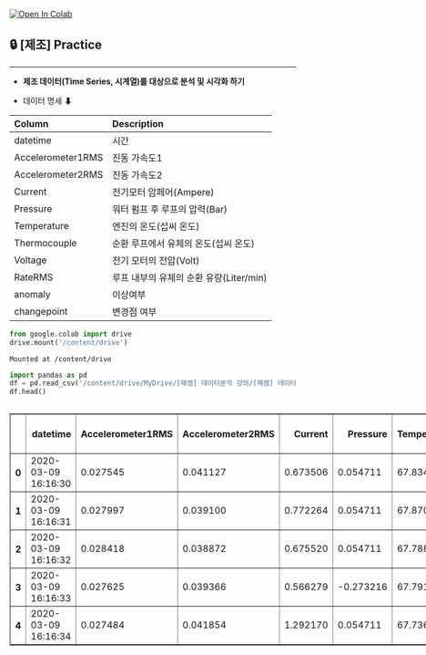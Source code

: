<a href="https://colab.research.google.com/github/awayeseullee/awayeseullee/blob/main/%EC%A0%9C%EC%A1%B0_%EA%B8%88%EC%9C%B5_%EA%B2%8C%EC%9E%84_%EB%8F%84%EB%A9%94%EC%9D%B8_%EB%B6%84%EC%84%9D_%EB%B0%8F_%EC%8B%9C%EA%B0%81%ED%99%94_EDA_practice.ipynb" target="_parent"><img src="https://colab.research.google.com/assets/colab-badge.svg" alt="Open In Colab"/></a>



## **🔒 [제조] Practice**
---
* **제조 데이터(Time Series, 시계열)를 대상으로 분석 및 시각화 하기**

* 데이터 명세 ⬇

|Column|Description|
|:---|:---|
|datetime|시간|
|Accelerometer1RMS|진동 가속도1|
|Accelerometer2RMS|진동 가속도2|
|Current |전기모터 암페어(Ampere)|
|Pressure|워터 펌프 후 루프의 압력(Bar) |
|Temperature|엔진의 온도(섭씨 온도)|
|Thermocouple|순환 루프에서 유체의 온도(섭씨 온도)|
|Voltage|전기 모터의 전압(Volt)|
|RateRMS|루프 내부의 유체의 순환 유량(Liter/min)|
|anomaly|이상여부|
|changepoint|변경점 여부|


```python
from google.colab import drive
drive.mount('/content/drive')
```

    Mounted at /content/drive



```python
import pandas as pd
df = pd.read_csv('/content/drive/MyDrive/[패캠] 데이터분석 강의/[패캠] 데이터분석 과제_4주차/example_1.csv', sep=";")
df.head()
```





  <div id="df-c576c8ab-7087-4635-be41-232d1db3017d" class="colab-df-container">
    <div>
<style scoped>
    .dataframe tbody tr th:only-of-type {
        vertical-align: middle;
    }

    .dataframe tbody tr th {
        vertical-align: top;
    }

    .dataframe thead th {
        text-align: right;
    }
</style>
<table border="1" class="dataframe">
  <thead>
    <tr style="text-align: right;">
      <th></th>
      <th>datetime</th>
      <th>Accelerometer1RMS</th>
      <th>Accelerometer2RMS</th>
      <th>Current</th>
      <th>Pressure</th>
      <th>Temperature</th>
      <th>Thermocouple</th>
      <th>Voltage</th>
      <th>Volume Flow RateRMS</th>
      <th>anomaly</th>
      <th>changepoint</th>
    </tr>
  </thead>
  <tbody>
    <tr>
      <th>0</th>
      <td>2020-03-09 16:16:30</td>
      <td>0.027545</td>
      <td>0.041127</td>
      <td>0.673506</td>
      <td>0.054711</td>
      <td>67.8345</td>
      <td>24.3164</td>
      <td>240.513</td>
      <td>32.0</td>
      <td>0.0</td>
      <td>0.0</td>
    </tr>
    <tr>
      <th>1</th>
      <td>2020-03-09 16:16:31</td>
      <td>0.027997</td>
      <td>0.039100</td>
      <td>0.772264</td>
      <td>0.054711</td>
      <td>67.8704</td>
      <td>24.3279</td>
      <td>229.523</td>
      <td>32.0</td>
      <td>0.0</td>
      <td>0.0</td>
    </tr>
    <tr>
      <th>2</th>
      <td>2020-03-09 16:16:32</td>
      <td>0.028418</td>
      <td>0.038872</td>
      <td>0.675520</td>
      <td>0.054711</td>
      <td>67.7882</td>
      <td>24.3261</td>
      <td>242.708</td>
      <td>32.0</td>
      <td>0.0</td>
      <td>0.0</td>
    </tr>
    <tr>
      <th>3</th>
      <td>2020-03-09 16:16:33</td>
      <td>0.027625</td>
      <td>0.039366</td>
      <td>0.566279</td>
      <td>-0.273216</td>
      <td>67.7918</td>
      <td>24.3323</td>
      <td>229.709</td>
      <td>32.0</td>
      <td>0.0</td>
      <td>0.0</td>
    </tr>
    <tr>
      <th>4</th>
      <td>2020-03-09 16:16:34</td>
      <td>0.027484</td>
      <td>0.041854</td>
      <td>1.292170</td>
      <td>0.054711</td>
      <td>67.7368</td>
      <td>24.3250</td>
      <td>242.746</td>
      <td>32.0</td>
      <td>0.0</td>
      <td>0.0</td>
    </tr>
  </tbody>
</table>
</div>
    <div class="colab-df-buttons">

  <div class="colab-df-container">
    <button class="colab-df-convert" onclick="convertToInteractive('df-c576c8ab-7087-4635-be41-232d1db3017d')"
            title="Convert this dataframe to an interactive table."
            style="display:none;">

  <svg xmlns="http://www.w3.org/2000/svg" height="24px" viewBox="0 -960 960 960">
    <path d="M120-120v-720h720v720H120Zm60-500h600v-160H180v160Zm220 220h160v-160H400v160Zm0 220h160v-160H400v160ZM180-400h160v-160H180v160Zm440 0h160v-160H620v160ZM180-180h160v-160H180v160Zm440 0h160v-160H620v160Z"/>
  </svg>
    </button>

  <style>
    .colab-df-container {
      display:flex;
      gap: 12px;
    }

    .colab-df-convert {
      background-color: #E8F0FE;
      border: none;
      border-radius: 50%;
      cursor: pointer;
      display: none;
      fill: #1967D2;
      height: 32px;
      padding: 0 0 0 0;
      width: 32px;
    }

    .colab-df-convert:hover {
      background-color: #E2EBFA;
      box-shadow: 0px 1px 2px rgba(60, 64, 67, 0.3), 0px 1px 3px 1px rgba(60, 64, 67, 0.15);
      fill: #174EA6;
    }

    .colab-df-buttons div {
      margin-bottom: 4px;
    }

    [theme=dark] .colab-df-convert {
      background-color: #3B4455;
      fill: #D2E3FC;
    }

    [theme=dark] .colab-df-convert:hover {
      background-color: #434B5C;
      box-shadow: 0px 1px 3px 1px rgba(0, 0, 0, 0.15);
      filter: drop-shadow(0px 1px 2px rgba(0, 0, 0, 0.3));
      fill: #FFFFFF;
    }
  </style>

    <script>
      const buttonEl =
        document.querySelector('#df-c576c8ab-7087-4635-be41-232d1db3017d button.colab-df-convert');
      buttonEl.style.display =
        google.colab.kernel.accessAllowed ? 'block' : 'none';

      async function convertToInteractive(key) {
        const element = document.querySelector('#df-c576c8ab-7087-4635-be41-232d1db3017d');
        const dataTable =
          await google.colab.kernel.invokeFunction('convertToInteractive',
                                                    [key], {});
        if (!dataTable) return;

        const docLinkHtml = 'Like what you see? Visit the ' +
          '<a target="_blank" href=https://colab.research.google.com/notebooks/data_table.ipynb>data table notebook</a>'
          + ' to learn more about interactive tables.';
        element.innerHTML = '';
        dataTable['output_type'] = 'display_data';
        await google.colab.output.renderOutput(dataTable, element);
        const docLink = document.createElement('div');
        docLink.innerHTML = docLinkHtml;
        element.appendChild(docLink);
      }
    </script>
  </div>


<div id="df-90462c66-f74c-434f-8f9b-742ddbc469a0">
  <button class="colab-df-quickchart" onclick="quickchart('df-90462c66-f74c-434f-8f9b-742ddbc469a0')"
            title="Suggest charts"
            style="display:none;">

<svg xmlns="http://www.w3.org/2000/svg" height="24px"viewBox="0 0 24 24"
     width="24px">
    <g>
        <path d="M19 3H5c-1.1 0-2 .9-2 2v14c0 1.1.9 2 2 2h14c1.1 0 2-.9 2-2V5c0-1.1-.9-2-2-2zM9 17H7v-7h2v7zm4 0h-2V7h2v10zm4 0h-2v-4h2v4z"/>
    </g>
</svg>
  </button>

<style>
  .colab-df-quickchart {
      --bg-color: #E8F0FE;
      --fill-color: #1967D2;
      --hover-bg-color: #E2EBFA;
      --hover-fill-color: #174EA6;
      --disabled-fill-color: #AAA;
      --disabled-bg-color: #DDD;
  }

  [theme=dark] .colab-df-quickchart {
      --bg-color: #3B4455;
      --fill-color: #D2E3FC;
      --hover-bg-color: #434B5C;
      --hover-fill-color: #FFFFFF;
      --disabled-bg-color: #3B4455;
      --disabled-fill-color: #666;
  }

  .colab-df-quickchart {
    background-color: var(--bg-color);
    border: none;
    border-radius: 50%;
    cursor: pointer;
    display: none;
    fill: var(--fill-color);
    height: 32px;
    padding: 0;
    width: 32px;
  }

  .colab-df-quickchart:hover {
    background-color: var(--hover-bg-color);
    box-shadow: 0 1px 2px rgba(60, 64, 67, 0.3), 0 1px 3px 1px rgba(60, 64, 67, 0.15);
    fill: var(--button-hover-fill-color);
  }

  .colab-df-quickchart-complete:disabled,
  .colab-df-quickchart-complete:disabled:hover {
    background-color: var(--disabled-bg-color);
    fill: var(--disabled-fill-color);
    box-shadow: none;
  }

  .colab-df-spinner {
    border: 2px solid var(--fill-color);
    border-color: transparent;
    border-bottom-color: var(--fill-color);
    animation:
      spin 1s steps(1) infinite;
  }

  @keyframes spin {
    0% {
      border-color: transparent;
      border-bottom-color: var(--fill-color);
      border-left-color: var(--fill-color);
    }
    20% {
      border-color: transparent;
      border-left-color: var(--fill-color);
      border-top-color: var(--fill-color);
    }
    30% {
      border-color: transparent;
      border-left-color: var(--fill-color);
      border-top-color: var(--fill-color);
      border-right-color: var(--fill-color);
    }
    40% {
      border-color: transparent;
      border-right-color: var(--fill-color);
      border-top-color: var(--fill-color);
    }
    60% {
      border-color: transparent;
      border-right-color: var(--fill-color);
    }
    80% {
      border-color: transparent;
      border-right-color: var(--fill-color);
      border-bottom-color: var(--fill-color);
    }
    90% {
      border-color: transparent;
      border-bottom-color: var(--fill-color);
    }
  }
</style>

  <script>
    async function quickchart(key) {
      const quickchartButtonEl =
        document.querySelector('#' + key + ' button');
      quickchartButtonEl.disabled = true;  // To prevent multiple clicks.
      quickchartButtonEl.classList.add('colab-df-spinner');
      try {
        const charts = await google.colab.kernel.invokeFunction(
            'suggestCharts', [key], {});
      } catch (error) {
        console.error('Error during call to suggestCharts:', error);
      }
      quickchartButtonEl.classList.remove('colab-df-spinner');
      quickchartButtonEl.classList.add('colab-df-quickchart-complete');
    }
    (() => {
      let quickchartButtonEl =
        document.querySelector('#df-90462c66-f74c-434f-8f9b-742ddbc469a0 button');
      quickchartButtonEl.style.display =
        google.colab.kernel.accessAllowed ? 'block' : 'none';
    })();
  </script>
</div>

    </div>
  </div>




### Question 01

```
Data Read하고 상위 전처리 조건을 적용한 DataFrame 만들기

  (1) Data shape(형태) 출력 → 전체 데이터의 Row와 Column개수 출력

  (2) Data type 확인 → 각 Column별 Data Type 출력

  (3) Null값 확인 (※ 빈 값의 Data) → 각 Column별 Null Value의 개수 출력
```


```python
df.describe()
```





  <div id="df-fa673767-d028-44cf-b23d-0fd6b854e9d3" class="colab-df-container">
    <div>
<style scoped>
    .dataframe tbody tr th:only-of-type {
        vertical-align: middle;
    }

    .dataframe tbody tr th {
        vertical-align: top;
    }

    .dataframe thead th {
        text-align: right;
    }
</style>
<table border="1" class="dataframe">
  <thead>
    <tr style="text-align: right;">
      <th></th>
      <th>Accelerometer1RMS</th>
      <th>Accelerometer2RMS</th>
      <th>Current</th>
      <th>Pressure</th>
      <th>Temperature</th>
      <th>Thermocouple</th>
      <th>Voltage</th>
      <th>Volume Flow RateRMS</th>
      <th>anomaly</th>
      <th>changepoint</th>
    </tr>
  </thead>
  <tbody>
    <tr>
      <th>count</th>
      <td>1063.000000</td>
      <td>1063.000000</td>
      <td>1063.000000</td>
      <td>1063.000000</td>
      <td>1063.000000</td>
      <td>1063.000000</td>
      <td>1063.000000</td>
      <td>1063.000000</td>
      <td>1063.000000</td>
      <td>1063.000000</td>
    </tr>
    <tr>
      <th>mean</th>
      <td>0.027663</td>
      <td>0.040037</td>
      <td>1.195240</td>
      <td>0.048541</td>
      <td>67.895174</td>
      <td>24.265096</td>
      <td>229.924824</td>
      <td>31.472275</td>
      <td>0.313264</td>
      <td>0.003763</td>
    </tr>
    <tr>
      <th>std</th>
      <td>0.000333</td>
      <td>0.001086</td>
      <td>7.113407</td>
      <td>0.270689</td>
      <td>0.695198</td>
      <td>0.021573</td>
      <td>13.259556</td>
      <td>1.314535</td>
      <td>0.464039</td>
      <td>0.061256</td>
    </tr>
    <tr>
      <th>min</th>
      <td>0.026455</td>
      <td>0.036972</td>
      <td>0.394058</td>
      <td>-0.929070</td>
      <td>66.201900</td>
      <td>24.217000</td>
      <td>0.580776</td>
      <td>28.040000</td>
      <td>0.000000</td>
      <td>0.000000</td>
    </tr>
    <tr>
      <th>25%</th>
      <td>0.027434</td>
      <td>0.039276</td>
      <td>0.753505</td>
      <td>0.054711</td>
      <td>67.412450</td>
      <td>24.252950</td>
      <td>223.570000</td>
      <td>31.039050</td>
      <td>0.000000</td>
      <td>0.000000</td>
    </tr>
    <tr>
      <th>50%</th>
      <td>0.027674</td>
      <td>0.040098</td>
      <td>1.002720</td>
      <td>0.054711</td>
      <td>67.955000</td>
      <td>24.267200</td>
      <td>230.634000</td>
      <td>32.000000</td>
      <td>0.000000</td>
      <td>0.000000</td>
    </tr>
    <tr>
      <th>75%</th>
      <td>0.027892</td>
      <td>0.040828</td>
      <td>1.194580</td>
      <td>0.054711</td>
      <td>68.515500</td>
      <td>24.277450</td>
      <td>236.960000</td>
      <td>32.038900</td>
      <td>1.000000</td>
      <td>0.000000</td>
    </tr>
    <tr>
      <th>max</th>
      <td>0.028554</td>
      <td>0.043122</td>
      <td>232.734000</td>
      <td>1.038490</td>
      <td>69.098200</td>
      <td>24.332300</td>
      <td>254.125000</td>
      <td>33.000000</td>
      <td>1.000000</td>
      <td>1.000000</td>
    </tr>
  </tbody>
</table>
</div>
    <div class="colab-df-buttons">

  <div class="colab-df-container">
    <button class="colab-df-convert" onclick="convertToInteractive('df-fa673767-d028-44cf-b23d-0fd6b854e9d3')"
            title="Convert this dataframe to an interactive table."
            style="display:none;">

  <svg xmlns="http://www.w3.org/2000/svg" height="24px" viewBox="0 -960 960 960">
    <path d="M120-120v-720h720v720H120Zm60-500h600v-160H180v160Zm220 220h160v-160H400v160Zm0 220h160v-160H400v160ZM180-400h160v-160H180v160Zm440 0h160v-160H620v160ZM180-180h160v-160H180v160Zm440 0h160v-160H620v160Z"/>
  </svg>
    </button>

  <style>
    .colab-df-container {
      display:flex;
      gap: 12px;
    }

    .colab-df-convert {
      background-color: #E8F0FE;
      border: none;
      border-radius: 50%;
      cursor: pointer;
      display: none;
      fill: #1967D2;
      height: 32px;
      padding: 0 0 0 0;
      width: 32px;
    }

    .colab-df-convert:hover {
      background-color: #E2EBFA;
      box-shadow: 0px 1px 2px rgba(60, 64, 67, 0.3), 0px 1px 3px 1px rgba(60, 64, 67, 0.15);
      fill: #174EA6;
    }

    .colab-df-buttons div {
      margin-bottom: 4px;
    }

    [theme=dark] .colab-df-convert {
      background-color: #3B4455;
      fill: #D2E3FC;
    }

    [theme=dark] .colab-df-convert:hover {
      background-color: #434B5C;
      box-shadow: 0px 1px 3px 1px rgba(0, 0, 0, 0.15);
      filter: drop-shadow(0px 1px 2px rgba(0, 0, 0, 0.3));
      fill: #FFFFFF;
    }
  </style>

    <script>
      const buttonEl =
        document.querySelector('#df-fa673767-d028-44cf-b23d-0fd6b854e9d3 button.colab-df-convert');
      buttonEl.style.display =
        google.colab.kernel.accessAllowed ? 'block' : 'none';

      async function convertToInteractive(key) {
        const element = document.querySelector('#df-fa673767-d028-44cf-b23d-0fd6b854e9d3');
        const dataTable =
          await google.colab.kernel.invokeFunction('convertToInteractive',
                                                    [key], {});
        if (!dataTable) return;

        const docLinkHtml = 'Like what you see? Visit the ' +
          '<a target="_blank" href=https://colab.research.google.com/notebooks/data_table.ipynb>data table notebook</a>'
          + ' to learn more about interactive tables.';
        element.innerHTML = '';
        dataTable['output_type'] = 'display_data';
        await google.colab.output.renderOutput(dataTable, element);
        const docLink = document.createElement('div');
        docLink.innerHTML = docLinkHtml;
        element.appendChild(docLink);
      }
    </script>
  </div>


<div id="df-691b7fc4-862f-489f-ad95-420a405c1b17">
  <button class="colab-df-quickchart" onclick="quickchart('df-691b7fc4-862f-489f-ad95-420a405c1b17')"
            title="Suggest charts"
            style="display:none;">

<svg xmlns="http://www.w3.org/2000/svg" height="24px"viewBox="0 0 24 24"
     width="24px">
    <g>
        <path d="M19 3H5c-1.1 0-2 .9-2 2v14c0 1.1.9 2 2 2h14c1.1 0 2-.9 2-2V5c0-1.1-.9-2-2-2zM9 17H7v-7h2v7zm4 0h-2V7h2v10zm4 0h-2v-4h2v4z"/>
    </g>
</svg>
  </button>

<style>
  .colab-df-quickchart {
      --bg-color: #E8F0FE;
      --fill-color: #1967D2;
      --hover-bg-color: #E2EBFA;
      --hover-fill-color: #174EA6;
      --disabled-fill-color: #AAA;
      --disabled-bg-color: #DDD;
  }

  [theme=dark] .colab-df-quickchart {
      --bg-color: #3B4455;
      --fill-color: #D2E3FC;
      --hover-bg-color: #434B5C;
      --hover-fill-color: #FFFFFF;
      --disabled-bg-color: #3B4455;
      --disabled-fill-color: #666;
  }

  .colab-df-quickchart {
    background-color: var(--bg-color);
    border: none;
    border-radius: 50%;
    cursor: pointer;
    display: none;
    fill: var(--fill-color);
    height: 32px;
    padding: 0;
    width: 32px;
  }

  .colab-df-quickchart:hover {
    background-color: var(--hover-bg-color);
    box-shadow: 0 1px 2px rgba(60, 64, 67, 0.3), 0 1px 3px 1px rgba(60, 64, 67, 0.15);
    fill: var(--button-hover-fill-color);
  }

  .colab-df-quickchart-complete:disabled,
  .colab-df-quickchart-complete:disabled:hover {
    background-color: var(--disabled-bg-color);
    fill: var(--disabled-fill-color);
    box-shadow: none;
  }

  .colab-df-spinner {
    border: 2px solid var(--fill-color);
    border-color: transparent;
    border-bottom-color: var(--fill-color);
    animation:
      spin 1s steps(1) infinite;
  }

  @keyframes spin {
    0% {
      border-color: transparent;
      border-bottom-color: var(--fill-color);
      border-left-color: var(--fill-color);
    }
    20% {
      border-color: transparent;
      border-left-color: var(--fill-color);
      border-top-color: var(--fill-color);
    }
    30% {
      border-color: transparent;
      border-left-color: var(--fill-color);
      border-top-color: var(--fill-color);
      border-right-color: var(--fill-color);
    }
    40% {
      border-color: transparent;
      border-right-color: var(--fill-color);
      border-top-color: var(--fill-color);
    }
    60% {
      border-color: transparent;
      border-right-color: var(--fill-color);
    }
    80% {
      border-color: transparent;
      border-right-color: var(--fill-color);
      border-bottom-color: var(--fill-color);
    }
    90% {
      border-color: transparent;
      border-bottom-color: var(--fill-color);
    }
  }
</style>

  <script>
    async function quickchart(key) {
      const quickchartButtonEl =
        document.querySelector('#' + key + ' button');
      quickchartButtonEl.disabled = true;  // To prevent multiple clicks.
      quickchartButtonEl.classList.add('colab-df-spinner');
      try {
        const charts = await google.colab.kernel.invokeFunction(
            'suggestCharts', [key], {});
      } catch (error) {
        console.error('Error during call to suggestCharts:', error);
      }
      quickchartButtonEl.classList.remove('colab-df-spinner');
      quickchartButtonEl.classList.add('colab-df-quickchart-complete');
    }
    (() => {
      let quickchartButtonEl =
        document.querySelector('#df-691b7fc4-862f-489f-ad95-420a405c1b17 button');
      quickchartButtonEl.style.display =
        google.colab.kernel.accessAllowed ? 'block' : 'none';
    })();
  </script>
</div>

    </div>
  </div>





```python
# 1번_Data shape(형태) 출력 → 전체 데이터의 Row와 Column개수 출력

df.shape
```




    (1063, 11)




```python
# 2번_Data type 확인 → 각 Column별 Data Type 출력

df.dtypes
```




    datetime                object
    Accelerometer1RMS      float64
    Accelerometer2RMS      float64
    Current                float64
    Pressure               float64
    Temperature            float64
    Thermocouple           float64
    Voltage                float64
    Volume Flow RateRMS    float64
    anomaly                float64
    changepoint            float64
    dtype: object




```python
# df.info() -> 데이터 타입, Null값 함께 확인 가능 + 기본적인 데이터 현황 한 번에 확인 가능

df.info()
```

    <class 'pandas.core.frame.DataFrame'>
    RangeIndex: 1063 entries, 0 to 1062
    Data columns (total 11 columns):
     #   Column               Non-Null Count  Dtype  
    ---  ------               --------------  -----  
     0   datetime             1063 non-null   object 
     1   Accelerometer1RMS    1063 non-null   float64
     2   Accelerometer2RMS    1063 non-null   float64
     3   Current              1063 non-null   float64
     4   Pressure             1063 non-null   float64
     5   Temperature          1063 non-null   float64
     6   Thermocouple         1063 non-null   float64
     7   Voltage              1063 non-null   float64
     8   Volume Flow RateRMS  1063 non-null   float64
     9   anomaly              1063 non-null   float64
     10  changepoint          1063 non-null   float64
    dtypes: float64(10), object(1)
    memory usage: 91.5+ KB



```python
# 3번_Null값 확인 (※ 빈 값의 Data) → 각 Column별 Null Value의 개수 출력

df.isnull().sum()
```




    datetime               0
    Accelerometer1RMS      0
    Accelerometer2RMS      0
    Current                0
    Pressure               0
    Temperature            0
    Thermocouple           0
    Voltage                0
    Volume Flow RateRMS    0
    anomaly                0
    changepoint            0
    dtype: int64



### Question 02

```
01번 문제에서 Read한 데이터를 활용하여 시각화 진행하기

  (1) 전체 데이터의 개수에서 'anomaly'가 차지하는 비율
  
  (2) 'Accelerometer1RMS','Accelerometer2RMS','Current','Pressure','Temperature','Thermocouple','Voltage','Volume Flow RateRMS'
  총 8개의 Column 대상으로 총 8개의 Trend 그래프 시각화
  (※ x = 'datetime', y= 각 Column)

  (3) 시각화한 Trend 그래프 위에 'anomaly'가 1인 데이터에 대해서 이상 포인트를 표시하기

```

### 전체 데이터의 개수에서 'anomaly'가 차지하는 비율 **약 31%**


```python
df[df["anomaly"]==1]

# anomaly 개수 = 333개
```





  <div id="df-0b958eb9-6874-4c92-8521-39947bcf417b" class="colab-df-container">
    <div>
<style scoped>
    .dataframe tbody tr th:only-of-type {
        vertical-align: middle;
    }

    .dataframe tbody tr th {
        vertical-align: top;
    }

    .dataframe thead th {
        text-align: right;
    }
</style>
<table border="1" class="dataframe">
  <thead>
    <tr style="text-align: right;">
      <th></th>
      <th>datetime</th>
      <th>Accelerometer1RMS</th>
      <th>Accelerometer2RMS</th>
      <th>Current</th>
      <th>Pressure</th>
      <th>Temperature</th>
      <th>Thermocouple</th>
      <th>Voltage</th>
      <th>Volume Flow RateRMS</th>
      <th>anomaly</th>
      <th>changepoint</th>
    </tr>
  </thead>
  <tbody>
    <tr>
      <th>560</th>
      <td>2020-03-09 16:26:30</td>
      <td>0.027489</td>
      <td>0.040797</td>
      <td>1.162620</td>
      <td>-0.273216</td>
      <td>67.4538</td>
      <td>24.2726</td>
      <td>231.836</td>
      <td>32.0000</td>
      <td>1.0</td>
      <td>1.0</td>
    </tr>
    <tr>
      <th>561</th>
      <td>2020-03-09 16:26:31</td>
      <td>0.028236</td>
      <td>0.040921</td>
      <td>0.478813</td>
      <td>0.382638</td>
      <td>67.5373</td>
      <td>24.2795</td>
      <td>219.732</td>
      <td>31.9615</td>
      <td>1.0</td>
      <td>0.0</td>
    </tr>
    <tr>
      <th>562</th>
      <td>2020-03-09 16:26:32</td>
      <td>0.028028</td>
      <td>0.040447</td>
      <td>1.212860</td>
      <td>0.054711</td>
      <td>67.6272</td>
      <td>24.2728</td>
      <td>230.915</td>
      <td>31.0397</td>
      <td>1.0</td>
      <td>0.0</td>
    </tr>
    <tr>
      <th>563</th>
      <td>2020-03-09 16:26:33</td>
      <td>0.027633</td>
      <td>0.041229</td>
      <td>0.953656</td>
      <td>0.382638</td>
      <td>67.6784</td>
      <td>24.2831</td>
      <td>215.346</td>
      <td>32.0396</td>
      <td>1.0</td>
      <td>0.0</td>
    </tr>
    <tr>
      <th>564</th>
      <td>2020-03-09 16:26:34</td>
      <td>0.027954</td>
      <td>0.040867</td>
      <td>1.139300</td>
      <td>0.054711</td>
      <td>67.6033</td>
      <td>24.2773</td>
      <td>219.743</td>
      <td>32.9615</td>
      <td>1.0</td>
      <td>0.0</td>
    </tr>
    <tr>
      <th>...</th>
      <td>...</td>
      <td>...</td>
      <td>...</td>
      <td>...</td>
      <td>...</td>
      <td>...</td>
      <td>...</td>
      <td>...</td>
      <td>...</td>
      <td>...</td>
      <td>...</td>
    </tr>
    <tr>
      <th>888</th>
      <td>2020-03-09 16:33:25</td>
      <td>0.027327</td>
      <td>0.039147</td>
      <td>0.846175</td>
      <td>0.710565</td>
      <td>66.4771</td>
      <td>24.2400</td>
      <td>238.852</td>
      <td>32.0404</td>
      <td>1.0</td>
      <td>0.0</td>
    </tr>
    <tr>
      <th>889</th>
      <td>2020-03-09 16:33:26</td>
      <td>0.027102</td>
      <td>0.037518</td>
      <td>1.250500</td>
      <td>0.054711</td>
      <td>66.5466</td>
      <td>24.2347</td>
      <td>225.364</td>
      <td>32.9608</td>
      <td>1.0</td>
      <td>0.0</td>
    </tr>
    <tr>
      <th>890</th>
      <td>2020-03-09 16:33:27</td>
      <td>0.027542</td>
      <td>0.037979</td>
      <td>1.233640</td>
      <td>0.054711</td>
      <td>66.3557</td>
      <td>24.2300</td>
      <td>222.442</td>
      <td>32.0000</td>
      <td>1.0</td>
      <td>0.0</td>
    </tr>
    <tr>
      <th>891</th>
      <td>2020-03-09 16:33:28</td>
      <td>0.027083</td>
      <td>0.038606</td>
      <td>1.333360</td>
      <td>0.054711</td>
      <td>66.5840</td>
      <td>24.2407</td>
      <td>251.784</td>
      <td>32.0000</td>
      <td>1.0</td>
      <td>0.0</td>
    </tr>
    <tr>
      <th>892</th>
      <td>2020-03-09 16:33:29</td>
      <td>0.026769</td>
      <td>0.040216</td>
      <td>1.168110</td>
      <td>-0.273216</td>
      <td>66.2921</td>
      <td>24.2363</td>
      <td>216.306</td>
      <td>32.0000</td>
      <td>1.0</td>
      <td>0.0</td>
    </tr>
  </tbody>
</table>
<p>333 rows × 11 columns</p>
</div>
    <div class="colab-df-buttons">

  <div class="colab-df-container">
    <button class="colab-df-convert" onclick="convertToInteractive('df-0b958eb9-6874-4c92-8521-39947bcf417b')"
            title="Convert this dataframe to an interactive table."
            style="display:none;">

  <svg xmlns="http://www.w3.org/2000/svg" height="24px" viewBox="0 -960 960 960">
    <path d="M120-120v-720h720v720H120Zm60-500h600v-160H180v160Zm220 220h160v-160H400v160Zm0 220h160v-160H400v160ZM180-400h160v-160H180v160Zm440 0h160v-160H620v160ZM180-180h160v-160H180v160Zm440 0h160v-160H620v160Z"/>
  </svg>
    </button>

  <style>
    .colab-df-container {
      display:flex;
      gap: 12px;
    }

    .colab-df-convert {
      background-color: #E8F0FE;
      border: none;
      border-radius: 50%;
      cursor: pointer;
      display: none;
      fill: #1967D2;
      height: 32px;
      padding: 0 0 0 0;
      width: 32px;
    }

    .colab-df-convert:hover {
      background-color: #E2EBFA;
      box-shadow: 0px 1px 2px rgba(60, 64, 67, 0.3), 0px 1px 3px 1px rgba(60, 64, 67, 0.15);
      fill: #174EA6;
    }

    .colab-df-buttons div {
      margin-bottom: 4px;
    }

    [theme=dark] .colab-df-convert {
      background-color: #3B4455;
      fill: #D2E3FC;
    }

    [theme=dark] .colab-df-convert:hover {
      background-color: #434B5C;
      box-shadow: 0px 1px 3px 1px rgba(0, 0, 0, 0.15);
      filter: drop-shadow(0px 1px 2px rgba(0, 0, 0, 0.3));
      fill: #FFFFFF;
    }
  </style>

    <script>
      const buttonEl =
        document.querySelector('#df-0b958eb9-6874-4c92-8521-39947bcf417b button.colab-df-convert');
      buttonEl.style.display =
        google.colab.kernel.accessAllowed ? 'block' : 'none';

      async function convertToInteractive(key) {
        const element = document.querySelector('#df-0b958eb9-6874-4c92-8521-39947bcf417b');
        const dataTable =
          await google.colab.kernel.invokeFunction('convertToInteractive',
                                                    [key], {});
        if (!dataTable) return;

        const docLinkHtml = 'Like what you see? Visit the ' +
          '<a target="_blank" href=https://colab.research.google.com/notebooks/data_table.ipynb>data table notebook</a>'
          + ' to learn more about interactive tables.';
        element.innerHTML = '';
        dataTable['output_type'] = 'display_data';
        await google.colab.output.renderOutput(dataTable, element);
        const docLink = document.createElement('div');
        docLink.innerHTML = docLinkHtml;
        element.appendChild(docLink);
      }
    </script>
  </div>


<div id="df-e9ca4ad1-f4ab-4c17-9368-93b088ef537f">
  <button class="colab-df-quickchart" onclick="quickchart('df-e9ca4ad1-f4ab-4c17-9368-93b088ef537f')"
            title="Suggest charts"
            style="display:none;">

<svg xmlns="http://www.w3.org/2000/svg" height="24px"viewBox="0 0 24 24"
     width="24px">
    <g>
        <path d="M19 3H5c-1.1 0-2 .9-2 2v14c0 1.1.9 2 2 2h14c1.1 0 2-.9 2-2V5c0-1.1-.9-2-2-2zM9 17H7v-7h2v7zm4 0h-2V7h2v10zm4 0h-2v-4h2v4z"/>
    </g>
</svg>
  </button>

<style>
  .colab-df-quickchart {
      --bg-color: #E8F0FE;
      --fill-color: #1967D2;
      --hover-bg-color: #E2EBFA;
      --hover-fill-color: #174EA6;
      --disabled-fill-color: #AAA;
      --disabled-bg-color: #DDD;
  }

  [theme=dark] .colab-df-quickchart {
      --bg-color: #3B4455;
      --fill-color: #D2E3FC;
      --hover-bg-color: #434B5C;
      --hover-fill-color: #FFFFFF;
      --disabled-bg-color: #3B4455;
      --disabled-fill-color: #666;
  }

  .colab-df-quickchart {
    background-color: var(--bg-color);
    border: none;
    border-radius: 50%;
    cursor: pointer;
    display: none;
    fill: var(--fill-color);
    height: 32px;
    padding: 0;
    width: 32px;
  }

  .colab-df-quickchart:hover {
    background-color: var(--hover-bg-color);
    box-shadow: 0 1px 2px rgba(60, 64, 67, 0.3), 0 1px 3px 1px rgba(60, 64, 67, 0.15);
    fill: var(--button-hover-fill-color);
  }

  .colab-df-quickchart-complete:disabled,
  .colab-df-quickchart-complete:disabled:hover {
    background-color: var(--disabled-bg-color);
    fill: var(--disabled-fill-color);
    box-shadow: none;
  }

  .colab-df-spinner {
    border: 2px solid var(--fill-color);
    border-color: transparent;
    border-bottom-color: var(--fill-color);
    animation:
      spin 1s steps(1) infinite;
  }

  @keyframes spin {
    0% {
      border-color: transparent;
      border-bottom-color: var(--fill-color);
      border-left-color: var(--fill-color);
    }
    20% {
      border-color: transparent;
      border-left-color: var(--fill-color);
      border-top-color: var(--fill-color);
    }
    30% {
      border-color: transparent;
      border-left-color: var(--fill-color);
      border-top-color: var(--fill-color);
      border-right-color: var(--fill-color);
    }
    40% {
      border-color: transparent;
      border-right-color: var(--fill-color);
      border-top-color: var(--fill-color);
    }
    60% {
      border-color: transparent;
      border-right-color: var(--fill-color);
    }
    80% {
      border-color: transparent;
      border-right-color: var(--fill-color);
      border-bottom-color: var(--fill-color);
    }
    90% {
      border-color: transparent;
      border-bottom-color: var(--fill-color);
    }
  }
</style>

  <script>
    async function quickchart(key) {
      const quickchartButtonEl =
        document.querySelector('#' + key + ' button');
      quickchartButtonEl.disabled = true;  // To prevent multiple clicks.
      quickchartButtonEl.classList.add('colab-df-spinner');
      try {
        const charts = await google.colab.kernel.invokeFunction(
            'suggestCharts', [key], {});
      } catch (error) {
        console.error('Error during call to suggestCharts:', error);
      }
      quickchartButtonEl.classList.remove('colab-df-spinner');
      quickchartButtonEl.classList.add('colab-df-quickchart-complete');
    }
    (() => {
      let quickchartButtonEl =
        document.querySelector('#df-e9ca4ad1-f4ab-4c17-9368-93b088ef537f button');
      quickchartButtonEl.style.display =
        google.colab.kernel.accessAllowed ? 'block' : 'none';
    })();
  </script>
</div>

    </div>
  </div>





```python
333/len(df)
# 약 31%
```




    0.31326434619002824




```python
# (normalize=True) : 비율로 바로 계산할 때 사용

df['anomaly'].value_counts(normalize=True)
```




    0.0    0.686736
    1.0    0.313264
    Name: anomaly, dtype: float64



### 8개 Trend graph 시각화 및 anomaly 표시


```python
import matplotlib.pyplot as plt


df['datetime'] = pd.to_datetime(df['datetime'])


for v, i in  enumerate(df.columns[1:9]) :
  plt.figure(figsize=(24,15))
  plt.subplot(8, 1, v+1)
  plt.plot(df['datetime'], df[i], color='grey');
  plt.plot(df[df['anomaly']==1]['datetime'], df[df['anomaly']==1][i], 'o', color='red', markersize=3 );
  plt.title(i)
```


    
![png](output_17_0.png)
    



    
![png](output_17_1.png)
    



    
![png](output_17_2.png)
    



    
![png](output_17_3.png)
    



    
![png](output_17_4.png)
    



    
![png](output_17_5.png)
    



    
![png](output_17_6.png)
    



    
![png](output_17_7.png)
    



```python
# Current 1002행 "232.734000"으로 anomaly는 아니었으나 이상치 데이터로 간주하여 삭제 후 그래프 생성함

df.drop(df.index[1002], axis=0, inplace=True)
```


```python
import seaborn as sns
df['datetime'] = pd.to_datetime(df['datetime'])

# Plotting the trend graph
plt.figure(figsize=(12, 6))
sns.lineplot(x='datetime', y='Current', data=df, label='Trend of Current')

# Highlighting anomalies
anomaly_points = df[df['anomaly'] == 1]
plt.scatter(anomaly_points['datetime'], anomaly_points['Current'], color='red', label='Anomalies')

# Customizing the plot
plt.title('Current Trend with Anomalies', pad=10)
plt.xlabel('Datetime')
plt.ylabel('Current')
plt.legend()
#plt.grid(True)
plt.show()
```


    
![png](output_19_0.png)
    

